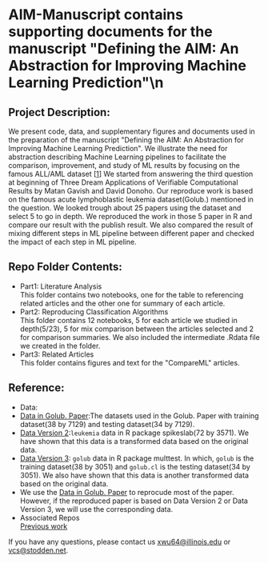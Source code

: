 # AIM-Manuscript contains supporting documents for the manuscript \"Defining the AIM: An Abstraction for Improving Machine Learning Prediction\"\n

## Project Description:
We present code, data, and supplementary figures and documents used in the preparation of the manuscript \"Defining the AIM: An Abstraction for Improving Machine Learning Prediction\". We illustrate the need for abstraction describing Machine Learning pipelines to facilitate the comparison, improvement, and study of ML results by focusing on the famous ALL/AML dataset \[[1](https://github.com/AIM-Project/AIM-Manuscript/blob/master/LiteratureSearch/Articles/paper1.pdf)\] We started from answering the third question at beginning of Three Dream Applications of Verifiable Computational Results by Matan Gavish and David Donoho. Our reproduce work is based on the famous acute lymphoblastic leukemia dataset(Golub.) mentioned in the question. We looked trough about 25 papers using the dataset and select 5 to go in depth. We reproduced the work in those 5 paper in R and compare our result with the publish result. We also compared the result of mixing different steps in ML pipeline between different paper and checked the impact of each step in ML pipeline.
## Repo Folder Contents:
- Part1: Literature Analysis\
This folder contains two notebooks, one for the table to referencing related articles and the other one for summary of each article.
- Part2: Reproducing Classification Algorithms\
This folder contains 12 notebooks, 5 for each article we studied in depth(5/23), 5 for mix comparison between the articles selected and 2 for comparison summaries. We also included the intermediate .Rdata file we created in the folder.
- Part3: Related Articles\
This folder contains figures and text for the "CompareML" articles.
## Reference:
- Data:
- [Data in Golub. Paper](https://www.bioconductor.org/packages/devel/data/experiment/html/golubEsets.html):The datasets used in the Golub. Paper with training dataset(38 by 7129) and testing dataset(34 by 7129).
- [Data Version 2](https://cran.r-project.org/web/packages/spikeslab):`leukemia` data in R package spikeslab(72 by 3571). We have shown that this data is a transformed data based on the original data.
- [Data Version 3](http://faculty.mssm.edu/gey01/multtest/): `golub` data in R package multtest. In which, `golub` is the training dataset(38 by 3051) and `golub.cl` is the testing dataset(34 by 3051). We also have shown that this data is another transformed data based on the original data.
- We use the [Data in Golub. Paper](https://www.bioconductor.org/packages/devel/data/experiment/html/golubEsets.html) to reprocude most of the paper. However, if the reproduced paper is based on Data Version 2 or Data Version 3, we will use the corresponding data.
- Associated Repos\
[Previous work](https://github.com/victoriastodden/ReproducibilityCancerResearch)

If you have any questions, please contact us xwu64@illinois.edu or vcs@stodden.net.
